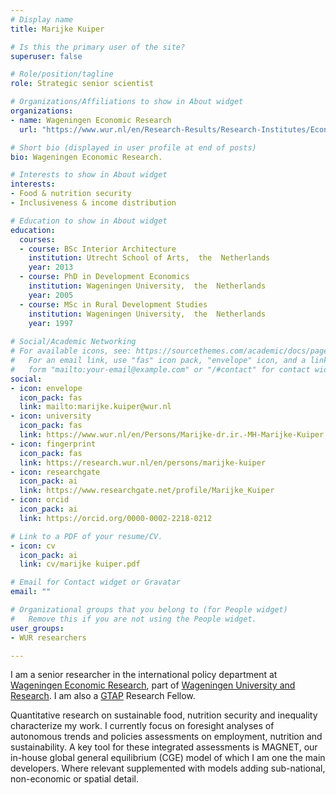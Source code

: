 ```yaml
---
# Display name
title: Marijke Kuiper

# Is this the primary user of the site?
superuser: false

# Role/position/tagline
role: Strategic senior scientist

# Organizations/Affiliations to show in About widget
organizations:
- name: Wageningen Economic Research
  url: "https://www.wur.nl/en/Research-Results/Research-Institutes/Economic-Research.htm"

# Short bio (displayed in user profile at end of posts)
bio: Wageningen Economic Research.

# Interests to show in About widget
interests:
- Food & nutrition security
- Inclusiveness & income distribution

# Education to show in About widget
education:
  courses:
  - course: BSc Interior Architecture
    institution: Utrecht School of Arts,  the  Netherlands
    year: 2013
  - course: PhD in Development Economics
    institution: Wageningen University,  the  Netherlands
    year: 2005
  - course: MSc in Rural Development Studies
    institution: Wageningen University,  the  Netherlands
    year: 1997
  
# Social/Academic Networking
# For available icons, see: https://sourcethemes.com/academic/docs/page-builder/#icons
#   For an email link, use "fas" icon pack, "envelope" icon, and a link in the
#   form "mailto:your-email@example.com" or "/#contact" for contact widget.
social:
- icon: envelope
  icon_pack: fas
  link: mailto:marijke.kuiper@wur.nl
- icon: university
  icon_pack: fas
  link: https://www.wur.nl/en/Persons/Marijke-dr.ir.-MH-Marijke-Kuiper.htm
- icon: fingerprint
  icon_pack: fas
  link: https://research.wur.nl/en/persons/marijke-kuiper
- icon: researchgate
  icon_pack: ai
  link: https://www.researchgate.net/profile/Marijke_Kuiper
- icon: orcid
  icon_pack: ai
  link: https://orcid.org/0000-0002-2218-0212

# Link to a PDF of your resume/CV.
- icon: cv
  icon_pack: ai
  link: cv/marijke kuiper.pdf

# Email for Contact widget or Gravatar
email: ""

# Organizational groups that you belong to (for People widget)
#   Remove this if you are not using the People widget.
user_groups:
- WUR researchers

---
```


I am a senior researcher in the international policy department at [Wageningen Economic Research](https://www.wur.nl/en/Research-Results/Research-Institutes/Economic-Research.htm), part of [Wageningen University and Research](www.wur.nl). I am also a [GTAP](https://www.gtap.agecon.purdue.edu/default.asp) Research Fellow.
 
Quantitative research on sustainable food, nutrition security and inequality characterize my work. I currently focus on foresight analyses of autonomous trends and policies assessments on employment, nutrition and sustainability. A key tool for these integrated assessments is MAGNET, our in-house global general equilibrium (CGE) model of which I am one the main developers. Where relevant supplemented with models adding sub-national, non-economic or spatial detail.
